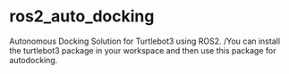 # ros2_auto_docking
Autonomous Docking Solution for Turtlebot3 using ROS2.
/You can install the turtlebot3 package in your workspace and then use this package for autodocking.

